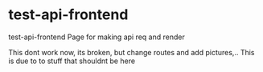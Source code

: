 # test-api-frontend
test-api-frontend Page for making api req and render 


This dont work now, its broken, but change routes and add pictures,..
This is due to to stuff that shouldnt be here
